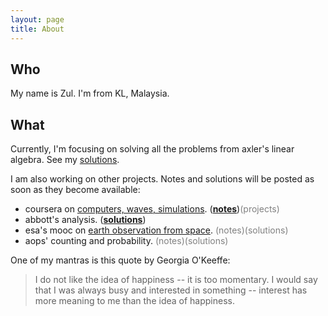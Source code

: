 ```yaml
---
layout: page
title: About
---
```


## Who

My name is Zul. I'm from KL, Malaysia. 

## What

Currently, I'm focusing on solving all the problems from axler's linear algebra. See my [solutions](https://zul.rocks/linearalgebra/).

I am also working on other projects. Notes and solutions will be posted as soon as they become available:

+ coursera on [computers, waves, simulations]((https://www.coursera.org/learn/computers-waves-simulations)). ([**notes**](https://zul.rocks/waves-coursera/))<span style="color:gray">(projects)</span>
+ abbott's analysis. ([**solutions**](https://zulfadz.github.io/abbott-solution/)) 
+ esa's mooc on [earth observation from space](https://www.imperativemoocs.com/courses/the-optical-view). <span style="color:gray">(notes)(solutions)</span>
+ aops' counting and probability. <span style="color:gray">(notes)(solutions)</span>

One of my mantras is this quote by Georgia O'Keeffe:

> I do not like the idea of happiness -- it is too momentary. I would say that I was always busy and interested in something -- interest has more meaning to me than the idea of happiness.




